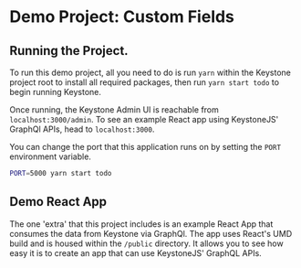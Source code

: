 # Demo Project: Custom Fields

## Running the Project.

To run this demo project, all you need to do is run `yarn` within the Keystone project root to install all required packages, then run `yarn start todo` to begin running Keystone.

Once running, the Keystone Admin UI is reachable from `localhost:3000/admin`. To see an example React app using KeystoneJS' GraphQl APIs, head to `localhost:3000`.

You can change the port that this application runs on by setting the `PORT` environment variable.

```sh
PORT=5000 yarn start todo
```

## Demo React App

The one 'extra' that this project includes is an example React App that consumes the data from Keystone via GraphQl. The app uses React's UMD build and is housed within the `/public` directory. It allows you to see how easy it is to create an app that can use KeystoneJS' GraphQL APIs.
